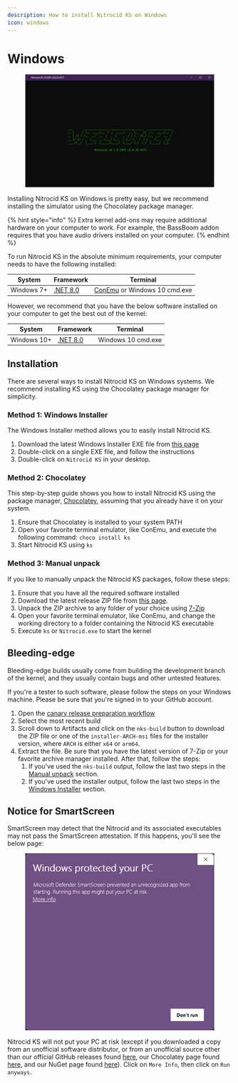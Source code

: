 ```yaml
---
description: How to install Nitrocid KS on Windows
icon: windows
---
```


# Windows

<figure><img src="../../.gitbook/assets/001-welcome.png" alt=""><figcaption></figcaption></figure>

Installing Nitrocid KS on Windows is pretty easy, but we recommend installing the simulator using the Chocolatey package manager.

{% hint style="info" %}
Extra kernel add-ons may require additional hardware on your computer to work. For example, the BassBoom addon requires that you have audio drivers installed on your computer.
{% endhint %}

To run Nitrocid KS in the absolute minimum requirements, your computer needs to have the following installed:

| System     | Framework                                                          | Terminal                                                  |
| ---------- | ------------------------------------------------------------------ | --------------------------------------------------------- |
| Windows 7+ | [.NET 8.0](https://dotnet.microsoft.com/en-us/download/dotnet/8.0) | [ConEmu](https://conemu.github.io/) or Windows 10 cmd.exe |

However, we recommend that you have the below software installed on your computer to get the best out of the kernel:

| System      | Framework                                                          | Terminal           |
| ----------- | ------------------------------------------------------------------ | ------------------ |
| Windows 10+ | [.NET 8.0](https://dotnet.microsoft.com/en-us/download/dotnet/8.0) | Windows 10 cmd.exe |

## Installation

There are several ways to install Nitrocid KS on Windows systems. We recommend installing KS using the Chocolatey package manager for simplicity.

### Method 1: Windows Installer

The Windows Installer method allows you to easily install Nitrocid KS.

1. Download the latest Windows Installer EXE file from [this page](https://github.com/Aptivi/Kernel-Simulator/releases)
2. Double-click on a single EXE file, and follow the instructions
3. Double-click on `Nitrocid KS` in your desktop.

### Method 2: Chocolatey

This step-by-step guide shows you how to install Nitrocid KS using the package manager, [Chocolatey](https://chocolatey.org/install), assuming that you already have it on your system.

1. Ensure that Chocolatey is installed to your system PATH
2. Open your favorite terminal emulator, like ConEmu, and execute the following command: `choco install ks`
3. Start Nitrocid KS using `ks`

### Method 3: Manual unpack

If you like to manually unpack the Nitrocid KS packages, follow these steps:

1. Ensure that you have all the required software installed
2. Download the latest release ZIP file from [this page](https://github.com/Aptivi/Kernel-Simulator/releases).
3. Unpack the ZIP archive to any folder of your choice using [7-Zip](https://7-zip.org/)
4. Open your favorite terminal emulator, like ConEmu, and change the working directory to a folder containing the Nitrocid KS executable
5. Execute `ks` or `Nitrocid.exe` to start the kernel

## Bleeding-edge

Bleeding-edge builds usually come from building the development branch of the kernel, and they usually contain bugs and other untested features.

If you're a tester to such software, please follow the steps on your Windows machine. Please be sure that you're signed in to your GitHub account.

1. Open the [canary release preparation workflow](https://github.com/Aptivi/Nitrocid/actions/workflows/release-canary.yml)
2. Select the most recent build
3. Scroll down to Artifacts and click on the `nks-build` button to download the ZIP file or one of the `installer-ARCH-msi` files for the installer version, where `ARCH` is either `x64` or `arm64`.
4. Extract the file. Be sure that you have the latest version of 7-Zip or your favorite archive manager installed. After that, follow the steps:
   1. If you've used the `nks-build` output, follow the last two steps in the [Manual unpack](https://aptivi.gitbook.io/aptivi/nitrocid-ks-manual/installation-and-maintenance/installing-the-kernel/windows#method-3-manual-unpack) section.
   2. If you've used the installer output, follow the last two steps in the [Windows Installer](https://aptivi.gitbook.io/aptivi/nitrocid-ks-manual/installation-and-maintenance/installing-the-kernel/windows#method-1-windows-installer) section.

## Notice for SmartScreen

SmartScreen may detect that the Nitrocid and its associated executables may not pass the SmartScreen attestation. If this happens, you'll see the below page:

<figure><img src="../../.gitbook/assets/image (1) (1).png" alt=""><figcaption></figcaption></figure>

Nitrocid KS will not put your PC at risk (except if you downloaded a copy from an unofficial software distributor, or from an unofficial source other than our official GitHub releases found [here](https://github.com/Aptivi/NitrocidKS/releases), our Chocolatey page found [here](https://community.chocolatey.org/packages/KS), and our NuGet page found [here](https://www.nuget.org/packages/KS/)). Click on `More Info`, then click on `Run anyways`.
